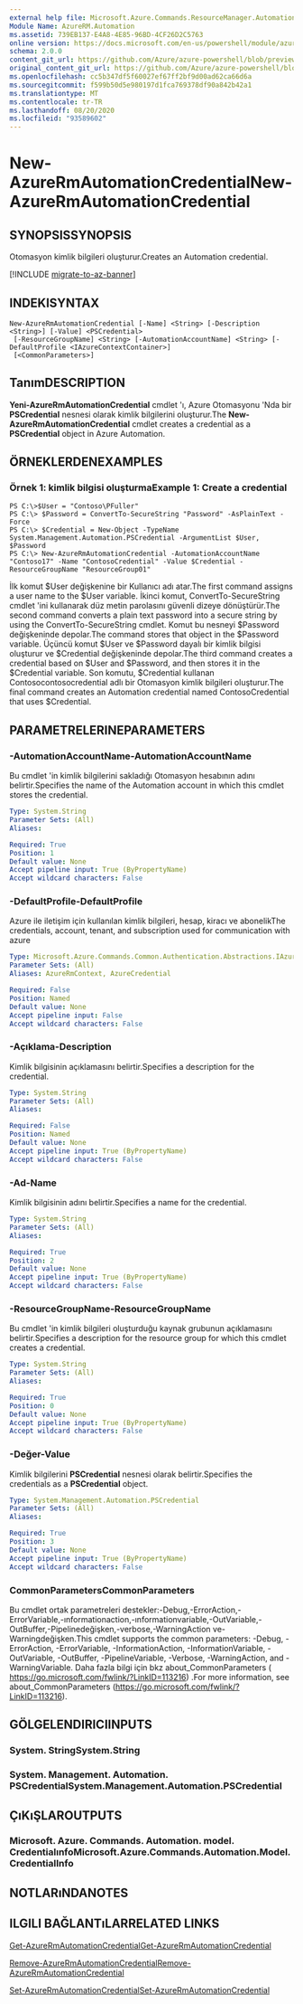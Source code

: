 ```yaml
---
external help file: Microsoft.Azure.Commands.ResourceManager.Automation.dll-Help.xml
Module Name: AzureRM.Automation
ms.assetid: 739EB137-E4A8-4E85-96BD-4CF26D2C5763
online version: https://docs.microsoft.com/en-us/powershell/module/azurerm.automation/new-azurermautomationcredential
schema: 2.0.0
content_git_url: https://github.com/Azure/azure-powershell/blob/preview/src/ResourceManager/Automation/Commands.Automation/help/New-AzureRMAutomationCredential.md
original_content_git_url: https://github.com/Azure/azure-powershell/blob/preview/src/ResourceManager/Automation/Commands.Automation/help/New-AzureRMAutomationCredential.md
ms.openlocfilehash: cc5b347df5f60027ef67ff2bf9d00ad62ca66d6a
ms.sourcegitcommit: f599b50d5e980197d1fca769378df90a842b42a1
ms.translationtype: MT
ms.contentlocale: tr-TR
ms.lasthandoff: 08/20/2020
ms.locfileid: "93589602"
---
```

# <span data-ttu-id="995cb-101">New-AzureRmAutomationCredential</span><span class="sxs-lookup"><span data-stu-id="995cb-101">New-AzureRmAutomationCredential</span></span>

## <span data-ttu-id="995cb-102">SYNOPSIS</span><span class="sxs-lookup"><span data-stu-id="995cb-102">SYNOPSIS</span></span>
<span data-ttu-id="995cb-103">Otomasyon kimlik bilgileri oluşturur.</span><span class="sxs-lookup"><span data-stu-id="995cb-103">Creates an Automation credential.</span></span>

[!INCLUDE [migrate-to-az-banner](../../includes/migrate-to-az-banner.md)]

## <span data-ttu-id="995cb-104">INDEKI</span><span class="sxs-lookup"><span data-stu-id="995cb-104">SYNTAX</span></span>

```
New-AzureRmAutomationCredential [-Name] <String> [-Description <String>] [-Value] <PSCredential>
 [-ResourceGroupName] <String> [-AutomationAccountName] <String> [-DefaultProfile <IAzureContextContainer>]
 [<CommonParameters>]
```

## <span data-ttu-id="995cb-105">Tanım</span><span class="sxs-lookup"><span data-stu-id="995cb-105">DESCRIPTION</span></span>
<span data-ttu-id="995cb-106">**Yeni-AzureRmAutomationCredential** cmdlet 'ı, Azure Otomasyonu 'Nda bir **PSCredential** nesnesi olarak kimlik bilgilerini oluşturur.</span><span class="sxs-lookup"><span data-stu-id="995cb-106">The **New-AzureRmAutomationCredential** cmdlet creates a credential as a **PSCredential** object in Azure Automation.</span></span>

## <span data-ttu-id="995cb-107">ÖRNEKLERDEN</span><span class="sxs-lookup"><span data-stu-id="995cb-107">EXAMPLES</span></span>

### <span data-ttu-id="995cb-108">Örnek 1: kimlik bilgisi oluşturma</span><span class="sxs-lookup"><span data-stu-id="995cb-108">Example 1: Create a credential</span></span>
```
PS C:\>$User = "Contoso\PFuller"
PS C:\> $Password = ConvertTo-SecureString "Password" -AsPlainText -Force
PS C:\> $Credential = New-Object -TypeName System.Management.Automation.PSCredential -ArgumentList $User, $Password
PS C:\> New-AzureRmAutomationCredential -AutomationAccountName "Contoso17" -Name "ContosoCredential" -Value $Credential -ResourceGroupName "ResourceGroup01"
```

<span data-ttu-id="995cb-109">İlk komut $User değişkenine bir Kullanıcı adı atar.</span><span class="sxs-lookup"><span data-stu-id="995cb-109">The first command assigns a user name to the $User variable.</span></span>
<span data-ttu-id="995cb-110">İkinci komut, ConvertTo-SecureString cmdlet 'ini kullanarak düz metin parolasını güvenli dizeye dönüştürür.</span><span class="sxs-lookup"><span data-stu-id="995cb-110">The second command converts a plain text password into a secure string by using the ConvertTo-SecureString cmdlet.</span></span>
<span data-ttu-id="995cb-111">Komut bu nesneyi $Password değişkeninde depolar.</span><span class="sxs-lookup"><span data-stu-id="995cb-111">The command stores that object in the $Password variable.</span></span>
<span data-ttu-id="995cb-112">Üçüncü komut $User ve $Password dayalı bir kimlik bilgisi oluşturur ve $Credential değişkeninde depolar.</span><span class="sxs-lookup"><span data-stu-id="995cb-112">The third command creates a credential based on $User and $Password, and then stores it in the $Credential variable.</span></span>
<span data-ttu-id="995cb-113">Son komutu, $Credential kullanan Contosocontosocredential adlı bir Otomasyon kimlik bilgileri oluşturur.</span><span class="sxs-lookup"><span data-stu-id="995cb-113">The final command creates an Automation credential named ContosoCredential that uses $Credential.</span></span>

## <span data-ttu-id="995cb-114">PARAMETRELERINE</span><span class="sxs-lookup"><span data-stu-id="995cb-114">PARAMETERS</span></span>

### <span data-ttu-id="995cb-115">-AutomationAccountName</span><span class="sxs-lookup"><span data-stu-id="995cb-115">-AutomationAccountName</span></span>
<span data-ttu-id="995cb-116">Bu cmdlet 'in kimlik bilgilerini sakladığı Otomasyon hesabının adını belirtir.</span><span class="sxs-lookup"><span data-stu-id="995cb-116">Specifies the name of the Automation account in which this cmdlet stores the credential.</span></span>

```yaml
Type: System.String
Parameter Sets: (All)
Aliases:

Required: True
Position: 1
Default value: None
Accept pipeline input: True (ByPropertyName)
Accept wildcard characters: False
```

### <span data-ttu-id="995cb-117">-DefaultProfile</span><span class="sxs-lookup"><span data-stu-id="995cb-117">-DefaultProfile</span></span>
<span data-ttu-id="995cb-118">Azure ile iletişim için kullanılan kimlik bilgileri, hesap, kiracı ve abonelik</span><span class="sxs-lookup"><span data-stu-id="995cb-118">The credentials, account, tenant, and subscription used for communication with azure</span></span>

```yaml
Type: Microsoft.Azure.Commands.Common.Authentication.Abstractions.IAzureContextContainer
Parameter Sets: (All)
Aliases: AzureRmContext, AzureCredential

Required: False
Position: Named
Default value: None
Accept pipeline input: False
Accept wildcard characters: False
```

### <span data-ttu-id="995cb-119">-Açıklama</span><span class="sxs-lookup"><span data-stu-id="995cb-119">-Description</span></span>
<span data-ttu-id="995cb-120">Kimlik bilgisinin açıklamasını belirtir.</span><span class="sxs-lookup"><span data-stu-id="995cb-120">Specifies a description for the credential.</span></span>

```yaml
Type: System.String
Parameter Sets: (All)
Aliases:

Required: False
Position: Named
Default value: None
Accept pipeline input: True (ByPropertyName)
Accept wildcard characters: False
```

### <span data-ttu-id="995cb-121">-Ad</span><span class="sxs-lookup"><span data-stu-id="995cb-121">-Name</span></span>
<span data-ttu-id="995cb-122">Kimlik bilgisinin adını belirtir.</span><span class="sxs-lookup"><span data-stu-id="995cb-122">Specifies a name for the credential.</span></span>

```yaml
Type: System.String
Parameter Sets: (All)
Aliases:

Required: True
Position: 2
Default value: None
Accept pipeline input: True (ByPropertyName)
Accept wildcard characters: False
```

### <span data-ttu-id="995cb-123">-ResourceGroupName</span><span class="sxs-lookup"><span data-stu-id="995cb-123">-ResourceGroupName</span></span>
<span data-ttu-id="995cb-124">Bu cmdlet 'in kimlik bilgileri oluşturduğu kaynak grubunun açıklamasını belirtir.</span><span class="sxs-lookup"><span data-stu-id="995cb-124">Specifies a description for the resource group for which this cmdlet creates a credential.</span></span>

```yaml
Type: System.String
Parameter Sets: (All)
Aliases:

Required: True
Position: 0
Default value: None
Accept pipeline input: True (ByPropertyName)
Accept wildcard characters: False
```

### <span data-ttu-id="995cb-125">-Değer</span><span class="sxs-lookup"><span data-stu-id="995cb-125">-Value</span></span>
<span data-ttu-id="995cb-126">Kimlik bilgilerini **PSCredential** nesnesi olarak belirtir.</span><span class="sxs-lookup"><span data-stu-id="995cb-126">Specifies the credentials as a **PSCredential** object.</span></span>

```yaml
Type: System.Management.Automation.PSCredential
Parameter Sets: (All)
Aliases:

Required: True
Position: 3
Default value: None
Accept pipeline input: True (ByPropertyName)
Accept wildcard characters: False
```

### <span data-ttu-id="995cb-127">CommonParameters</span><span class="sxs-lookup"><span data-stu-id="995cb-127">CommonParameters</span></span>
<span data-ttu-id="995cb-128">Bu cmdlet ortak parametreleri destekler:-Debug,-ErrorAction,-ErrorVariable,-ınformationaction,-ınformationvariable,-OutVariable,-OutBuffer,-Pipelinedeğişken,-verbose,-WarningAction ve-Warningdeğişken.</span><span class="sxs-lookup"><span data-stu-id="995cb-128">This cmdlet supports the common parameters: -Debug, -ErrorAction, -ErrorVariable, -InformationAction, -InformationVariable, -OutVariable, -OutBuffer, -PipelineVariable, -Verbose, -WarningAction, and -WarningVariable.</span></span> <span data-ttu-id="995cb-129">Daha fazla bilgi için bkz about_CommonParameters ( https://go.microsoft.com/fwlink/?LinkID=113216) .</span><span class="sxs-lookup"><span data-stu-id="995cb-129">For more information, see about_CommonParameters (https://go.microsoft.com/fwlink/?LinkID=113216).</span></span>

## <span data-ttu-id="995cb-130">GÖLGELENDIRICI</span><span class="sxs-lookup"><span data-stu-id="995cb-130">INPUTS</span></span>

### <span data-ttu-id="995cb-131">System. String</span><span class="sxs-lookup"><span data-stu-id="995cb-131">System.String</span></span>

### <span data-ttu-id="995cb-132">System. Management. Automation. PSCredential</span><span class="sxs-lookup"><span data-stu-id="995cb-132">System.Management.Automation.PSCredential</span></span>

## <span data-ttu-id="995cb-133">ÇıKıŞLAR</span><span class="sxs-lookup"><span data-stu-id="995cb-133">OUTPUTS</span></span>

### <span data-ttu-id="995cb-134">Microsoft. Azure. Commands. Automation. model. Credentialınfo</span><span class="sxs-lookup"><span data-stu-id="995cb-134">Microsoft.Azure.Commands.Automation.Model.CredentialInfo</span></span>

## <span data-ttu-id="995cb-135">NOTLARıNDA</span><span class="sxs-lookup"><span data-stu-id="995cb-135">NOTES</span></span>

## <span data-ttu-id="995cb-136">ILGILI BAĞLANTıLAR</span><span class="sxs-lookup"><span data-stu-id="995cb-136">RELATED LINKS</span></span>

[<span data-ttu-id="995cb-137">Get-AzureRmAutomationCredential</span><span class="sxs-lookup"><span data-stu-id="995cb-137">Get-AzureRmAutomationCredential</span></span>](./Get-AzureRMAutomationCredential.md)

[<span data-ttu-id="995cb-138">Remove-AzureRmAutomationCredential</span><span class="sxs-lookup"><span data-stu-id="995cb-138">Remove-AzureRmAutomationCredential</span></span>](./Remove-AzureRMAutomationCredential.md)

[<span data-ttu-id="995cb-139">Set-AzureRmAutomationCredential</span><span class="sxs-lookup"><span data-stu-id="995cb-139">Set-AzureRmAutomationCredential</span></span>](./Set-AzureRMAutomationCredential.md)


